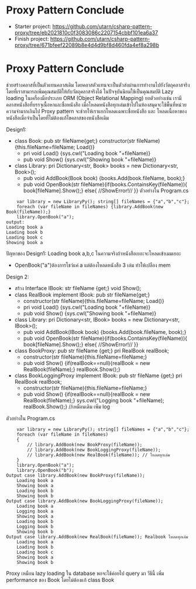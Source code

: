 # Proxy  Pattern Conclude
- Starter project: https://github.com/utarn/csharp-pattern-proxy/tree/eb2021810c0f3083086c2207154cbbf101ea6a37
- Finish project: https://github.com/utarn/csharp-pattern-proxy/tree/671bfeef22089b8e4d4d9bf8d460fda4ef8a298b

# Proxy  Pattern Conclude
ช่วยสร้างคลาสที่เป็นตัวแทนคลาสเดิม โดยคลาสตัวแทนจะเป็นตัวส่งผ่านการทำงานไปยังวัตถุคลาสจริง
โดยที่เราสามารถเพิ่มคุณสมบัติให้กับวัตถุคลาสจริงได้ ในปัจจุบันนิยมใช้เป็นคุณสมบัติ Lazy loading 
ในเครื่องมือประเภท ORM (Object Relational Mapping) ยกตัวอย่างเช่น 
เรามีคลาสหนังสือที่บรรจุเนื้อหาและชื่อหนังสือ เมื่อโหลดหนังสือทุกเล่มเข้าไปในห้องสมุดจะใช้พื้นที่หน่วยความจำมากเกินไป 
Proxy pattern จะช่วยให้เราแยกโหลดเฉพาะชื่อหนังสือ และ
โหลดเนื้อหาของหนังสือเมื่อจำเป็นโดยที่ไม่ต้องแก้ไขคลาสของหนังสือเดิม

Design1:
- class Book: pub str fileName{get;} constructor(str fileName){this.fileName=fileName; Load()}
	- pri void Load() {sys.cwl("Loading book "+fileName)}
	- pub void Show() {sys.cwl("Showing book "+fileName)}
- class Library: pri Dictionary<str, Book> books = new Dictionary<str, Book>();
	- pub void AddBook(Book book) {books.Add(book.fileName, book);}
	- pub void OpenBook(str fileName){if(books.ContainsKey(fileName)){
		book[fileName].Show();} else{ //ShowError!// }}
ตัวอย่างใน Program.cs
```
	var library = new LibraryPy(); string[] fileNames = {"a","b","c"};
	foreach (var fileName in fileNames) {library.AddBook(new Book(fileName));}
	library.OpenBook("a");
output:
Loading book a
Loading book b
Loading book c
Showing book a
```
ปัญหาของ Design1: Loading book a,b,c ในความจริงถ้าหนังสือเยอะจะโหลดเข้าเมมเยอะ
- OpenBook("a")ต้องการโชว์แค่ a แต่ต้องโหลดหนังสือ 3 เล่ม ทำให้เปลือง mem

Design 2:
- สร้าง Interface IBook: str fileName {get;} void Show();
- class RealBook implement IBook: pub str fileName{get;} 
	- constructor(str fileName){this.fileName=fileName; Load()}
	- pri void Load() {sys.cwl("Loading book "+fileName)}
	- pub void Show() {sys.cwl("Showing book "+fileName)}
- class Library: pri Dictionary<str, IBook> books = new Dictionary<str, IBook>();
	- pub void AddBook(IBook book) {books.Add(book.fileName, book);}
	- pub void OpenBook(str fileName){if(books.ContainsKey(fileName)){
		book[fileName].Show();} else{ //ShowError!// }}
- class BookProxy: pub str fileName {get;} pri RealBook realBook;
	- constructor(str fileName){this.fileName=fileName;}
	- pub void Show() {if(realBook==null){realBook = new RealBook(fileName);} realBook.Show();}
- class BookLoggingProxy implement IBook: pub str fileName {get;} pri RealBook realBook;
	- constructor(str fileName){this.fileName=fileName;}
	- pub void Show() {if(realBook==null){realBook = new RealBook(fileName);} 
		sys.cwl("Logging book "+fileName); realBook.Show();} //เหมือนเดิม เพิ่ม log

ตัวอย่างใน Program.cs
```
	var library = new LibraryPy(); string[] fileNames = {"a","b","c"};
    foreach (var fileName in fileNames)
    {
        // library.AddBook(new BookProxy(fileName));
        // library.AddBook(new BookLoggingProxy(fileName));
        // library.AddBook(new RealBook(fileName)); // โหลดทุกเล่ม
    }
	library.OpenBook("a");
	library.OpenBook("b");
Output case library.AddBook(new BookProxy(fileName));
	Loading book a
	Showing book a
	Loading book b
	Showing book b
Output case library.AddBook(new BookLoggingProxy(fileName));
	Loading book a
	Logging book a
	Showing book a
	Loading book b
	Logging book b
	Showing book b
Output case library.AddBook(new RealBook(fileName)); Realbook โหลดทุกเล่ม
	Loading book a
	Loading book b
	Loading book c
	Showing book a
	Showing book b
```
Proxy เหมือน lazy loading ใน database พอจะใช้ค่อยไป query มา
วีธีนี้ เพิ่ม performance ของ Book โดยไม่ต้องแก้ class Book